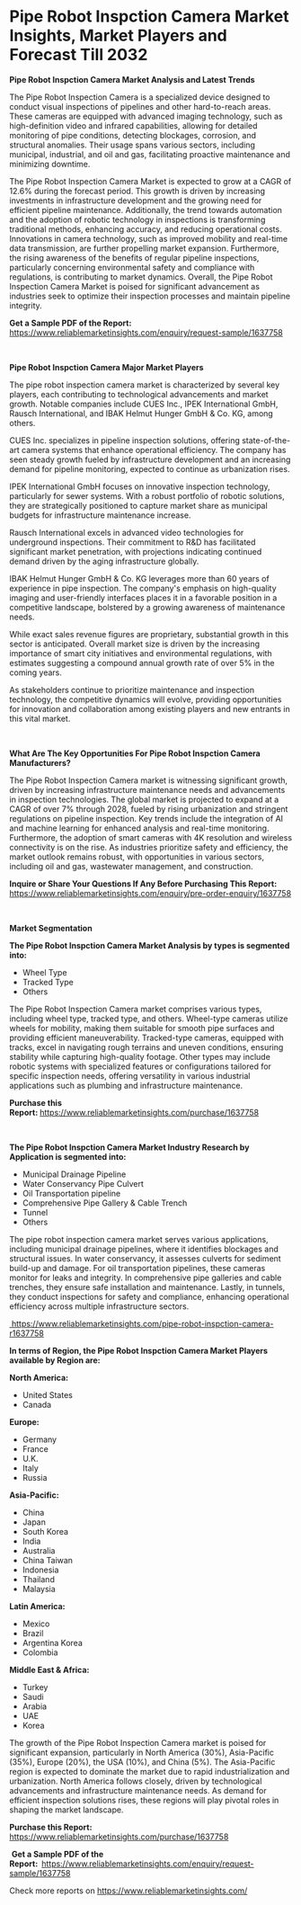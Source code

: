 <p><h1>Pipe Robot Inspction Camera Market Insights, Market Players and Forecast Till 2032</h1></p><p><strong>Pipe Robot Inspction Camera Market Analysis and Latest Trends</strong></p>
<p><p>The Pipe Robot Inspection Camera is a specialized device designed to conduct visual inspections of pipelines and other hard-to-reach areas. These cameras are equipped with advanced imaging technology, such as high-definition video and infrared capabilities, allowing for detailed monitoring of pipe conditions, detecting blockages, corrosion, and structural anomalies. Their usage spans various sectors, including municipal, industrial, and oil and gas, facilitating proactive maintenance and minimizing downtime.</p><p>The Pipe Robot Inspection Camera Market is expected to grow at a CAGR of 12.6% during the forecast period. This growth is driven by increasing investments in infrastructure development and the growing need for efficient pipeline maintenance. Additionally, the trend towards automation and the adoption of robotic technology in inspections is transforming traditional methods, enhancing accuracy, and reducing operational costs. Innovations in camera technology, such as improved mobility and real-time data transmission, are further propelling market expansion. Furthermore, the rising awareness of the benefits of regular pipeline inspections, particularly concerning environmental safety and compliance with regulations, is contributing to market dynamics. Overall, the Pipe Robot Inspection Camera Market is poised for significant advancement as industries seek to optimize their inspection processes and maintain pipeline integrity.</p></p>
<p><strong>Get a Sample PDF of the Report:&nbsp;</strong> <a href="https://www.reliablemarketinsights.com/enquiry/request-sample/1637758?utm_campaign=2207&utm_medium=2&utm_source=Github&utm_content=ia&utm_term=08032025&utm_id=pipe-robot-inspction-camera">https://www.reliablemarketinsights.com/enquiry/request-sample/1637758</a></p>
<p>&nbsp;</p>
<p><strong>Pipe Robot Inspction Camera Major Market Players</strong></p>
<p><p>The pipe robot inspection camera market is characterized by several key players, each contributing to technological advancements and market growth. Notable companies include CUES Inc., IPEK International GmbH, Rausch International, and IBAK Helmut Hunger GmbH & Co. KG, among others.</p><p>CUES Inc. specializes in pipeline inspection solutions, offering state-of-the-art camera systems that enhance operational efficiency. The company has seen steady growth fueled by infrastructure development and an increasing demand for pipeline monitoring, expected to continue as urbanization rises.</p><p>IPEK International GmbH focuses on innovative inspection technology, particularly for sewer systems. With a robust portfolio of robotic solutions, they are strategically positioned to capture market share as municipal budgets for infrastructure maintenance increase.</p><p>Rausch International excels in advanced video technologies for underground inspections. Their commitment to R&D has facilitated significant market penetration, with projections indicating continued demand driven by the aging infrastructure globally.</p><p>IBAK Helmut Hunger GmbH & Co. KG leverages more than 60 years of experience in pipe inspection. The company's emphasis on high-quality imaging and user-friendly interfaces places it in a favorable position in a competitive landscape, bolstered by a growing awareness of maintenance needs.</p><p>While exact sales revenue figures are proprietary, substantial growth in this sector is anticipated. Overall market size is driven by the increasing importance of smart city initiatives and environmental regulations, with estimates suggesting a compound annual growth rate of over 5% in the coming years.</p><p>As stakeholders continue to prioritize maintenance and inspection technology, the competitive dynamics will evolve, providing opportunities for innovation and collaboration among existing players and new entrants in this vital market.</p></p>
<p>&nbsp;</p>
<p><strong>What Are The Key Opportunities For Pipe Robot Inspction Camera Manufacturers?</strong></p>
<p><p>The Pipe Robot Inspection Camera market is witnessing significant growth, driven by increasing infrastructure maintenance needs and advancements in inspection technologies. The global market is projected to expand at a CAGR of over 7% through 2028, fueled by rising urbanization and stringent regulations on pipeline inspection. Key trends include the integration of AI and machine learning for enhanced analysis and real-time monitoring. Furthermore, the adoption of smart cameras with 4K resolution and wireless connectivity is on the rise. As industries prioritize safety and efficiency, the market outlook remains robust, with opportunities in various sectors, including oil and gas, wastewater management, and construction.</p></p>
<p><strong>Inquire or Share Your Questions If Any Before Purchasing This Report:</strong> <a href="https://www.reliablemarketinsights.com/enquiry/pre-order-enquiry/1637758?utm_campaign=2207&utm_medium=2&utm_source=Github&utm_content=ia&utm_term=08032025&utm_id=pipe-robot-inspction-camera">https://www.reliablemarketinsights.com/enquiry/pre-order-enquiry/1637758</a></p>
<p>&nbsp;</p>
<p><strong>Market Segmentation</strong></p>
<p><strong>The Pipe Robot Inspction Camera Market Analysis by types is segmented into:</strong></p>
<p><ul><li>Wheel Type</li><li>Tracked Type</li><li>Others</li></ul></p>
<p><p>The Pipe Robot Inspection Camera market comprises various types, including wheel type, tracked type, and others. Wheel-type cameras utilize wheels for mobility, making them suitable for smooth pipe surfaces and providing efficient maneuverability. Tracked-type cameras, equipped with tracks, excel in navigating rough terrains and uneven conditions, ensuring stability while capturing high-quality footage. Other types may include robotic systems with specialized features or configurations tailored for specific inspection needs, offering versatility in various industrial applications such as plumbing and infrastructure maintenance.</p></p>
<p><strong>Purchase this Report:&nbsp;</strong><a href="https://www.reliablemarketinsights.com/purchase/1637758?utm_campaign=2207&utm_medium=2&utm_source=Github&utm_content=ia&utm_term=08032025&utm_id=pipe-robot-inspction-camera">https://www.reliablemarketinsights.com/purchase/1637758</a></p>
<p>&nbsp;</p>
<p><strong>The Pipe Robot Inspction Camera Market Industry Research by Application is segmented into:</strong></p>
<p><ul><li>Municipal Drainage Pipeline</li><li>Water Conservancy Pipe Culvert</li><li>Oil Transportation pipeline</li><li>Comprehensive Pipe Gallery & Cable Trench</li><li>Tunnel</li><li>Others</li></ul></p>
<p><p>The pipe robot inspection camera market serves various applications, including municipal drainage pipelines, where it identifies blockages and structural issues. In water conservancy, it assesses culverts for sediment build-up and damage. For oil transportation pipelines, these cameras monitor for leaks and integrity. In comprehensive pipe galleries and cable trenches, they ensure safe installation and maintenance. Lastly, in tunnels, they conduct inspections for safety and compliance, enhancing operational efficiency across multiple infrastructure sectors.</p></p>
<p><a href="https://www.reliablemarketinsights.com/pipe-robot-inspction-camera-r1637758?utm_campaign=2207&utm_medium=2&utm_source=Github&utm_content=ia&utm_term=08032025&utm_id=pipe-robot-inspction-camera">&nbsp;https://www.reliablemarketinsights.com/pipe-robot-inspction-camera-r1637758</a></p>
<p><strong>In terms of Region, the Pipe Robot Inspction Camera Market Players available by Region are:</strong></p>
<p>
    <p> <strong> North America: </strong>
        <ul>
            <li>United States</li>
            <li>Canada</li>
        </ul>
        </p> 
    <p> <strong> Europe: </strong>
        <ul>
            <li>Germany</li>
            <li>France</li>
            <li>U.K.</li>
            <li>Italy</li>
            <li>Russia</li>
        </ul>
        </p> 
    <p> <strong> Asia-Pacific: </strong>
        <ul>
            <li>China</li>
            <li>Japan</li>
            <li>South Korea</li>
            <li>India</li>
            <li>Australia</li>
            <li>China Taiwan</li>
            <li>Indonesia</li>
            <li>Thailand</li>
            <li>Malaysia</li>
        </ul>
        </p> 
    <p> <strong> Latin America: </strong>
        <ul>
            <li>Mexico</li>
            <li>Brazil</li>
            <li>Argentina Korea</li>
            <li>Colombia</li>
        </ul>
        </p> 
    <p> <strong> Middle East & Africa: </strong>
        <ul>
            <li>Turkey</li>
            <li>Saudi</li>
            <li>Arabia</li>
            <li>UAE</li>
            <li>Korea</li>
        </ul>
    </p>
    </p>
<p><p>The growth of the Pipe Robot Inspection Camera market is poised for significant expansion, particularly in North America (30%), Asia-Pacific (35%), Europe (20%), the USA (10%), and China (5%). The Asia-Pacific region is expected to dominate the market due to rapid industrialization and urbanization. North America follows closely, driven by technological advancements and infrastructure maintenance needs. As demand for efficient inspection solutions rises, these regions will play pivotal roles in shaping the market landscape.</p></p>
<p><strong>Purchase this Report: </strong><a href="https://www.reliablemarketinsights.com/purchase/1637758?utm_campaign=2207&utm_medium=2&utm_source=Github&utm_content=ia&utm_term=08032025&utm_id=pipe-robot-inspction-camera">https://www.reliablemarketinsights.com/purchase/1637758</a></p>
<p>&nbsp;<strong>Get a Sample PDF of the Report:&nbsp;&nbsp;</strong><a href="https://www.reliablemarketinsights.com/enquiry/request-sample/1637758?utm_campaign=2207&utm_medium=2&utm_source=Github&utm_content=ia&utm_term=08032025&utm_id=pipe-robot-inspction-camera">https://www.reliablemarketinsights.com/enquiry/request-sample/1637758</a></p>
<p><strong></strong></p>
<p>Check more reports on <a href="https://www.reliablemarketinsights.com/?utm_campaign=2207&utm_medium=2&utm_source=Github&utm_content=ia&utm_term=08032025&utm_id=pipe-robot-inspction-camera">https://www.reliablemarketinsights.com/</a></p>